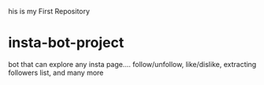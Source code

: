 his is my First Repository
# insta-bot-project
bot that can explore any insta page....
follow/unfollow,
like/dislike,
extracting followers list,
and many more
